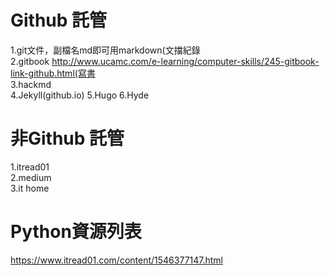 # Github 託管  
1.git文件，副檔名md即可用markdown(文擋紀錄    
2.gitbook http://www.ucamc.com/e-learning/computer-skills/245-gitbook-link-github.html(寫書  
3.hackmd  
4.Jekyll(github.io) 
5.Hugo
6.Hyde


# 非Github 託管  
1.itread01  
2.medium  
3.it home  

# Python資源列表
https://www.itread01.com/content/1546377147.html
